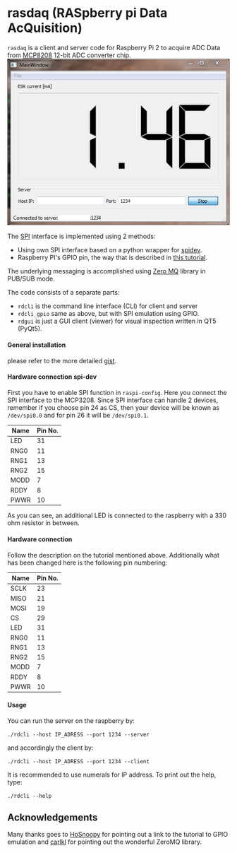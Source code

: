 # rasdaq (RASpberry pi Data AcQuisition)

`rasdaq` is a client and server code for Raspberry Pi 2 to acquire ADC Data from [MCP8208](http://www.microchip.com/wwwproducts/en/MCP3208) 12-bit ADC converter chip.
![rdgui](https://raw.githubusercontent.com/xaratustrah/rasdaq/master/rsrc/screenshot.png)


The [SPI](https://en.wikipedia.org/wiki/Serial_Peripheral_Interface_Bus) interface is implemented using 2 methods:
* Using own SPI interface based on a python wrapper for [spidev](https://github.com/doceme/py-spidev). 
* Raspberry PI's GPIO pin, the way that is described in [this tutorial](https://www.raspiprojekt.de/machen/basics/schaltungen/26-analoge-signale-mit-dem-mcp3008-verarbeiten.html).

The underlying messaging is accomplished using [Zero MQ](http://zeromq.org/) library in PUB/SUB mode.

The code consists of a separate parts:
 
* `rdcli` is the command line interface (CLI) for client and server
* `rdcli_gpio` same as above, but with SPI emulation using GPIO.
* `rdgui` is just a GUI client (viewer) for visual inspection written in QT5 (PyQt5).

#### General installation
please refer to the more detailed [gist](https://gist.github.com/xaratustrah/4efc5001f1bbcce47e02e2343ba29b87).

#### Hardware connection **spi-dev**
First you have to enable SPI function in `raspi-config`. Here you connect the SPI interface to the MCP3208. Since SPI interface can handle 2 devices, remember if you choose pin 24 as CS, then your device will be known as `/dev/spi0.0` and for pin 26 it will be `/dev/spi0.1`. 


| Name | Pin No. |
|------|---------|
| LED  | 31      |
| RNG0 | 11      |
| RNG1 | 13      |
| RNG2 | 15      |
| MODD | 7       |
| RDDY | 8       |
| PWWR | 10      |


As you can see, an additional LED is connected to the raspberry with a 330 ohm resistor in between.

#### Hardware connection
Follow the description on the tutorial mentioned above. Additionally what has been changed here is the following pin numbering:


| Name | Pin No. |
|------|---------|
| SCLK | 23      |
| MISO | 21      |
| MOSI | 19      |
| CS   | 29      |
| LED  | 31      |
| RNG0 | 11      |
| RNG1 | 13      |
| RNG2 | 15      |
| MODD | 7       |
| RDDY | 8       |
| PWWR | 10      |


#### Usage
You can run the server on the raspberry by:

    ./rdcli --host IP_ADRESS --port 1234 --server

and accordingly the client by:

    ./rdcli --host IP_ADRESS --port 1234 --client

It is recommended to use numerals for IP address.
To print out the help, type:

    ./rdcli --help
    
## Acknowledgements
Many thanks goes to [HoSnoopy](https://github.com/HoSnoopy) for pointing out a link to the tutorial to GPIO emulation and [carlkl](https://github.com/carlkl) for pointing out the wonderful ZeroMQ library.
